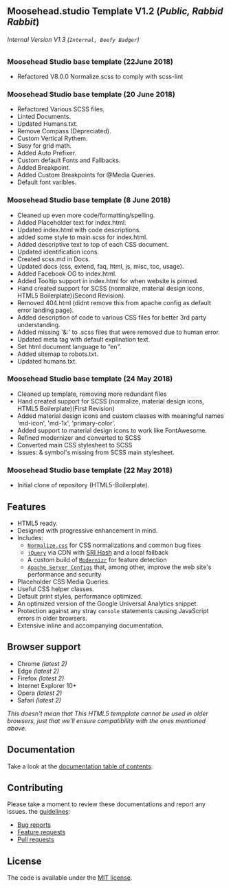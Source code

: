 ## Moosehead.studio Template V1.2 (_Public, Rabbid Rabbit_)
###### Internal Version V1.3 (`Internal, Beefy Badger`)

### Moosehead Studio base template (22June 2018)

* Refactored V8.0.0 Normalize.scss to comply with scss-lint

### Moosehead Studio base template (20 June 2018)

* Refactored Various SCSS files.
* Linted Documents.
* Updated Humans.txt.
* Remove Compass (Depreciated).
* Custom Vertical Rythem.
* Susy for grid math.
* Added Auto Prefixer.
* Custom default Fonts and Fallbacks.
* Added Breakpoint.
* Added Custom Breakpoints for @Media Queries.
* Default font varibles.

### Moosehead Studio base template (8 June 2018)

* Cleaned up even more code/formatting/spelling.
* Added Placeholder text for index.html.
* Updated index.html with code descriptions.
* added some style to main.scss for index.html.
* Added descriptive text to top of each CSS document.
* Updated identification icons.
* Created scss.md in Docs.
* Updated docs (css, extend, faq, html, js, misc, toc, usage).
* Added Facebook OG to index.html.
* Added Tooltip support in index.html for when website is pinned.
* Hand created support for SCSS (normalize, material design icons, HTML5 Boilerplate)(Second Revision).
* Removed 404.html (didnt remove this from apache config as default error landing page).
* Added description of code to various CSS files for better 3rd party understanding.
* Added missing '&:' to .scss files that were removed due to human error.
* Updated meta tag with default explination text.
* Set html document language to “en".
* Added sitemap to robots.txt.
* Updated humans.txt.

### Moosehead Studio base template (24 May 2018)

* Cleaned up template, removing more redundant files
* Hand created support for SCSS (normalize, material design icons, HTML5 Boilerplate)(First Revision)
* Added material design icons and custom classes with meaningful names 'md-icon', 'md-1x', 'primary-color'.
* Added support to material design icons to work like FontAwesome.
* Refined modernizer and converted to SCSS
* Converted main CSS stylesheet to SCSS
* Issues: & symbol's missing from SCSS main stylesheet.


### Moosehead Studio base template (22 May 2018)

* Initial clone of repository (HTML5-Boilerplate).

## Features

* HTML5 ready.
* Designed with progressive enhancement in mind.
* Includes:
  * [`Normalize.css`](https://necolas.github.com/normalize.css/)
    for CSS normalizations and common bug fixes
  * [`jQuery`](https://jquery.com/) via CDN with [SRI Hash](https://developer.mozilla.org/en-US/docs/Web/Security/Subresource_Integrity) and a local fallback
  * A custom build of [`Modernizr`](https://modernizr.com/) for feature
    detection
  * [`Apache Server Configs`](https://github.com/h5bp/server-configs-apache)
    that, among other, improve the web site's performance and security
* Placeholder CSS Media Queries.
* Useful CSS helper classes.
* Default print styles, performance optimized.
* An optimized version of the Google Universal Analytics snippet.
* Protection against any stray `console` statements causing JavaScript
  errors in older browsers.
* Extensive inline and accompanying documentation.


## Browser support

* Chrome *(latest 2)*
* Edge *(latest 2)*
* Firefox *(latest 2)*
* Internet Explorer 10+
* Opera *(latest 2)*
* Safari *(latest 2)*

*This doesn't mean that This HTML5 tempplate cannot be used in older browsers,
just that we'll ensure compatibility with the ones mentioned above.*


## Documentation

Take a look at the [documentation table of contents](dist/doc/TOC.md).


## Contributing
Please take a moment to review these documentations and report any issues.
the [guidelines](.github/CONTRIBUTING.md):

* [Bug reports](.github/CONTRIBUTING.md#bugs)
* [Feature requests](.github/CONTRIBUTING.md#features)
* [Pull requests](.github/CONTRIBUTING.md#pull-requests)


## License

The code is available under the [MIT license](LICENSE.txt).
